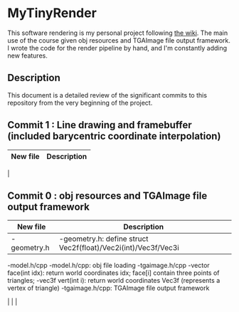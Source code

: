 # MyTinyRender

This software rendering is my personal project following [the wiki](https://github.com/ssloy/tinyrenderer). The main use of the course given obj resources and TGAImage file output framework. I wrote the code for the render pipeline by hand, and I'm constantly adding new features.

## Description
This document is a detailed review of the significant commits to this repository from the very beginning of the project. 


## Commit 1 : Line drawing and framebuffer (included barycentric coordinate interpolation)

| New file                | Description              |
| :-----------------------|:-------------------------|
| 

## Commit 0 : obj resources and TGAImage file output framework
| New file                | Description              |
|  -----------------------|  ------------------------|
 -geometry.h              |-geometry.h: define struct Vec2f(float)/Vec2i(int)/Vec3f/Vec3i|
 -model.h/cpp             -model.h/cpp: obj file loading
 -tgaimage.h/cpp            -vector<int> face(int idx): return world coordinates idx; face[i] contain three points of triangles;
                            -vec3f vert(int i): return world coordinates Vec3f (represents a vertex of triangle)
                           -tgaimage.h/cpp: TGAImage file output framework
  
|                          |                                                             |
